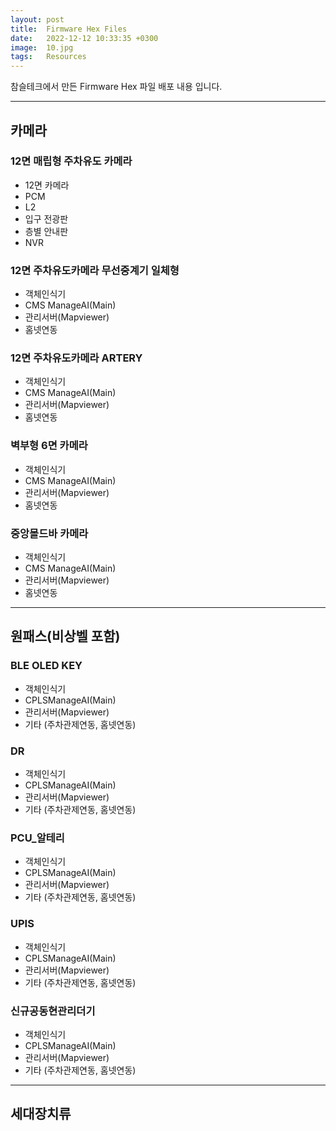 ```yaml
---
layout: post
title:  Firmware Hex Files
date:   2022-12-12 10:33:35 +0300
image:  10.jpg
tags:   Resources
---
```

참슬테크에서 만든 Firmware Hex 파일 배포 내용 입니다.

***

## 카메라

### 12면 매립형 주차유도 카메라

* 12면 카메라
* PCM
* L2
* 입구 전광판
* 층별 안내판
* NVR

### 12면 주차유도카메라 무선중계기 일체형

* 객체인식기
* CMS ManageAI(Main)
* 관리서버(Mapviewer)
* 홈넷연동

### 12면 주차유도카메라 ARTERY

* 객체인식기
* CMS ManageAI(Main)
* 관리서버(Mapviewer)
* 홈넷연동

### 벽부형 6면 카메라

* 객체인식기
* CMS ManageAI(Main)
* 관리서버(Mapviewer)
* 홈넷연동

### 중앙몰드바 카메라

* 객체인식기
* CMS ManageAI(Main) 
* 관리서버(Mapviewer)
* 홈넷연동

***

## 원패스(비상벨 포함)

### BLE OLED KEY

* 객체인식기
* CPLSManageAI(Main)
* 관리서버(Mapviewer)
* 기타 (주차관제연동, 홈넷연동)

### DR

* 객체인식기
* CPLSManageAI(Main)
* 관리서버(Mapviewer)
* 기타 (주차관제연동, 홈넷연동)

### PCU_알테리

* 객체인식기
* CPLSManageAI(Main)
* 관리서버(Mapviewer)
* 기타 (주차관제연동, 홈넷연동)

### UPIS

* 객체인식기
* CPLSManageAI(Main)
* 관리서버(Mapviewer)
* 기타 (주차관제연동, 홈넷연동)

### 신규공동현관리더기

* 객체인식기
* CPLSManageAI(Main)
* 관리서버(Mapviewer)
* 기타 (주차관제연동, 홈넷연동)

***

## 세대장치류

